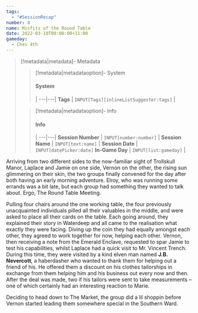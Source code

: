 ```yaml
---
tags:
  - "#SessionRecap"
number: 8
name: Misfits of the Round Table
date: 2022-03-10T00:00:00+11:00
gameday:
  - Ches 4th
---
```

> [!metadata|metadata]- Metadata 
>> [!metadata|metadataoption]- System
>> #### System
>>  |
>> ---|---|
> **Tags** | `INPUT[Tags][inlineListSuggester:tags]` |
>
>> [!metadata|metadataoption]- Info
>> #### Info
>>  |
>> ---|---|
>> **Session Number** | `INPUT[number:number]` |
>> **Session Name** | `INPUT[text:name]` |
>> **Session Date** | `INPUT[datePicker:date]`
>> **In-Game Day** | `INPUT[list:gameday]` |

Arriving from two different sides to the now-familiar sight of Trollskull Manor, Laplace and Jamie on one side, Vernon on the other, the rising sun glimmering on their skin, the two groups finally convened for the day after both having an early morning adventure. Elroy, who was running some errands was a bit late, but each group had something they wanted to talk about. Ergo, The Round Table Meeting. 

Pulling four chairs around the one working table, the four previously unacquainted individuals pilled all their valuables in the middle, and were asked to place all their cards on the table. Each going around, they explained their story in Waterdeep and all came to the realisation what exactly they were facing. Diving up the coin they had equally amongst each other, they agreed to work together for now, helping each other. Vernon, then receiving a note from the Emerald Enclave, requested to spar Jamie to test his capabilities, whilst Laplace had a quick visit to Mr. Vincent Trench. 
During this time, they were visited by a kind elven man named **J.B. Nevercott**, a haberdasher who wanted to thank them for helping out a friend of his. He offered them a discount on his clothes tailorships in exchange from them helping him and his business out every now and then. After the deal was made, two if his tailors were sent to take measurements – one of which certainly had an interesting reaction to Marie.

Deciding to head down to The Market, the group did a lil shoppin before Vernon started leading them somewhere special in the Southern Ward.